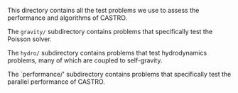 This directory contains all the test problems we use to assess the performance and algorithms of CASTRO.

The `gravity/` subdirectory contains problems that specifically test the Poisson solver.

The `hydro/` subdirectory contains problems that test hydrodynamics problems, many of which 
are coupled to self-gravity.

The `performance/' subdirectory contains problems that specifically test the parallel 
performance of CASTRO.
